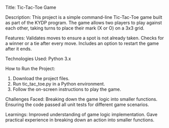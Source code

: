 Title: Tic-Tac-Toe Game

Description:
This project is a simple command-line Tic-Tac-Toe game built as part of the KYDP program. 
The game allows two players to play against each other, taking turns to place their mark (X or O) on a 3x3 grid.

Features:
Validates moves to ensure a spot is not already taken.
Checks for a winner or a tie after every move.
Includes an option to restart the game after it ends.

Technologies Used:
Python 3.x

How to Run the Project:
1. Download the project files.
2. Run tic_tac_toe.py in a Python environment.
3. Follow the on-screen instructions to play the game.

Challenges Faced:
Breaking down the game logic into smaller functions.
Ensuring the code passed all unit tests for different game scenarios.

Learnings:
Improved understanding of game logic implementation.
Gave practical experience in breaking down an action into smaller functions.
